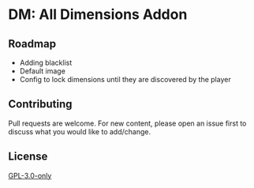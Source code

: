 # DM: All Dimensions Addon

## Roadmap
- Adding blacklist
- Default image
- Config to lock dimensions until they are discovered by the player

## Contributing
Pull requests are welcome. For new content, please open an issue first to discuss what you would like to add/change.

## License
[GPL-3.0-only](https://opensource.org/licenses/GPL-3.0)